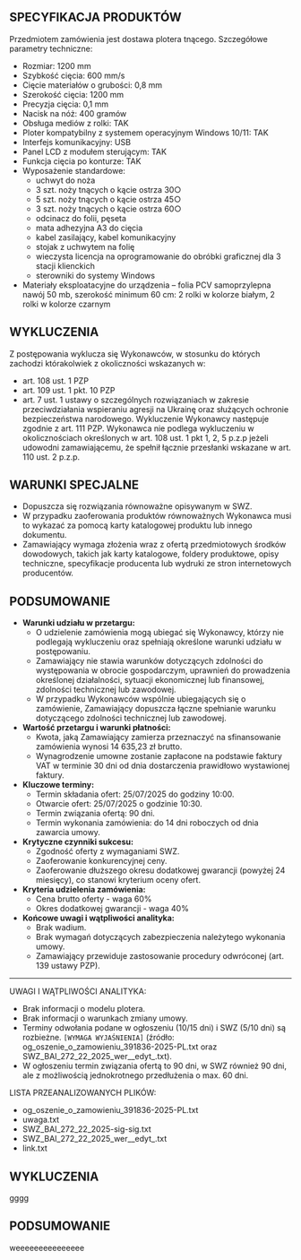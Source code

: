 ## SPECYFIKACJA PRODUKTÓW

Przedmiotem zamówienia jest dostawa plotera tnącego. Szczegółowe parametry techniczne:
- Rozmiar: 1200 mm
- Szybkość cięcia: 600 mm/s
- Cięcie materiałów o grubości: 0,8 mm
- Szerokość cięcia: 1200 mm
- Precyzja cięcia: 0,1 mm
- Nacisk na nóż: 400 gramów
- Obsługa mediów z rolki: TAK
- Ploter kompatybilny z systemem operacyjnym Windows 10/11: TAK
- Interfejs komunikacyjny: USB
- Panel LCD z modułem sterującym: TAK
- Funkcja cięcia po konturze: TAK
- Wyposażenie standardowe:
    - uchwyt do noża
    - 3 szt. noży tnących o kącie ostrza 30○
    - 5 szt. noży tnących o kącie ostrza 45○
    - 3 szt. noży tnących o kącie ostrza 60○
    - odcinacz do folii, pęseta
    - mata adhezyjna A3 do cięcia
    - kabel zasilający, kabel komunikacyjny
    - stojak z uchwytem na folię
    - wieczysta licencja na oprogramowanie do obróbki graficznej dla 3 stacji klienckich
    - sterowniki do systemy Windows
- Materiały eksploatacyjne do urządzenia – folia PCV samoprzylepna nawój 50 mb, szerokość minimum 60 cm: 2 rolki w kolorze białym, 2 rolki w kolorze czarnym

## WYKLUCZENIA

Z postępowania wyklucza się Wykonawców, w stosunku do których zachodzi którakolwiek z okoliczności wskazanych w:
- art. 108 ust. 1 PZP
- art. 109 ust. 1 pkt. 10 PZP
- art. 7 ust. 1 ustawy o szczególnych rozwiązaniach w zakresie przeciwdziałania wspieraniu agresji na Ukrainę oraz służących ochronie bezpieczeństwa narodowego.
Wykluczenie Wykonawcy następuje zgodnie z art. 111 PZP.
Wykonawca nie podlega wykluczeniu w okolicznościach określonych w art. 108 ust. 1 pkt 1, 2, 5 p.z.p jeżeli udowodni zamawiającemu, że spełnił łącznie przesłanki wskazane w art. 110 ust. 2 p.z.p.

## WARUNKI SPECJALNE

- Dopuszcza się rozwiązania równoważne opisywanym w SWZ.
- W przypadku zaoferowania produktów równoważnych Wykonawca musi to wykazać za pomocą karty katalogowej produktu lub innego dokumentu.
- Zamawiający wymaga złożenia wraz z ofertą przedmiotowych środków dowodowych, takich jak karty katalogowe, foldery produktowe, opisy techniczne, specyfikacje producenta lub wydruki ze stron internetowych producentów.

## PODSUMOWANIE

- **Warunki udziału w przetargu:**
    - O udzielenie zamówienia mogą ubiegać się Wykonawcy, którzy nie podlegają wykluczeniu oraz spełniają określone warunki udziału w postępowaniu.
    - Zamawiający nie stawia warunków dotyczących zdolności do występowania w obrocie gospodarczym, uprawnień do prowadzenia określonej działalności, sytuacji ekonomicznej lub finansowej, zdolności technicznej lub zawodowej.
    - W przypadku Wykonawców wspólnie ubiegających się o zamówienie, Zamawiający dopuszcza łączne spełnianie warunku dotyczącego zdolności technicznej lub zawodowej.
- **Wartość przetargu i warunki płatności:**
    - Kwota, jaką Zamawiający zamierza przeznaczyć na sfinansowanie zamówienia wynosi 14 635,23 zł brutto.
    - Wynagrodzenie umowne zostanie zapłacone na podstawie faktury VAT w terminie 30 dni od dnia dostarczenia prawidłowo wystawionej faktury.
- **Kluczowe terminy:**
    - Termin składania ofert: 25/07/2025 do godziny 10:00.
    - Otwarcie ofert: 25/07/2025 o godzinie 10:30.
    - Termin związania ofertą: 90 dni.
    - Termin wykonania zamówienia: do 14 dni roboczych od dnia zawarcia umowy.
- **Krytyczne czynniki sukcesu:**
    - Zgodność oferty z wymaganiami SWZ.
    - Zaoferowanie konkurencyjnej ceny.
    - Zaoferowanie dłuższego okresu dodatkowej gwarancji (powyżej 24 miesięcy), co stanowi kryterium oceny ofert.
- **Kryteria udzielenia zamówienia:**
    - Cena brutto oferty - waga 60%
    - Okres dodatkowej gwarancji - waga 40%
- **Końcowe uwagi i wątpliwości analityka:**
    - Brak wadium.
    - Brak wymagań dotyczących zabezpieczenia należytego wykonania umowy.
    - Zamawiający przewiduje zastosowanie procedury odwróconej (art. 139 ustawy PZP).

---

UWAGI I WĄTPLIWOŚCI ANALITYKA:
- Brak informacji o modelu plotera.
- Brak informacji o warunkach zmiany umowy.
- Terminy odwołania podane w ogłoszeniu (10/15 dni) i SWZ (5/10 dni) są rozbieżne. `[WYMAGA WYJAŚNIENIA]` (źródło: og_oszenie_o_zamowieniu_391836-2025-PL.txt oraz SWZ_BAI_272_22_2025_wer__edyt_.txt).
- W ogłoszeniu termin związania ofertą to 90 dni, w SWZ również 90 dni, ale z możliwością jednokrotnego przedłużenia o max. 60 dni.

LISTA PRZEANALIZOWANYCH PLIKÓW:
- og_oszenie_o_zamowieniu_391836-2025-PL.txt
- uwaga.txt
- SWZ_BAI_272_22_2025-sig-sig.txt
- SWZ_BAI_272_22_2025_wer__edyt_.txt
- link.txt
## WYKLUCZENIA
gggg
## PODSUMOWANIE
weeeeeeeeeeeeeee
